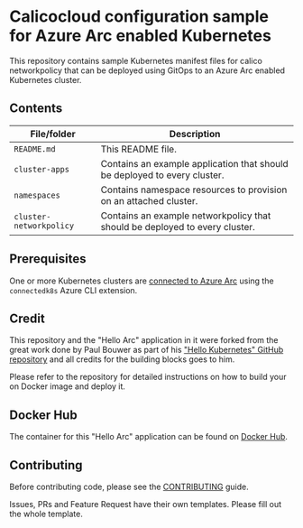 # Calicocloud configuration sample for Azure Arc enabled Kubernetes 

This repository contains sample Kubernetes manifest files for calico networkpolicy that can be deployed using GitOps to an Azure Arc enabled Kubernetes cluster.

## Contents

| File/folder       | Description                                |
|-------------------|--------------------------------------------|
| `README.md`       | This README file. |
| `cluster-apps`    | Contains an example application that should be deployed to every cluster. |
| `namespaces`    | Contains namespace resources to provision on an attached cluster. |
| `cluster-networkpolicy`    | Contains an example networkpolicy that should be deployed to every cluster. |


## Prerequisites

One or more Kubernetes clusters are [connected to Azure Arc](https://docs.microsoft.com/en-in/azure/azure-arc/kubernetes/connect-cluster) using the `connectedk8s` Azure CLI extension.


## Credit

This repository and the "Hello Arc" application in it were forked from the great work done by Paul Bouwer as part of his ["Hello Kubernetes" GitHub repository](https://github.com/paulbouwer/hello-kubernetes) and all credits for the building blocks goes to him. 

Please refer to the repository for detailed instructions on how to build your on Docker image and deploy it. 

## Docker Hub

The container for this "Hello Arc" application can be found on [Docker Hub](https://hub.docker.com/r/liorkamrat/hello-arc). 

## Contributing

Before contributing code, please see the [CONTRIBUTING](CONTRIBUTING.md) guide.

Issues, PRs and Feature Request have their own templates. Please fill out the whole template.